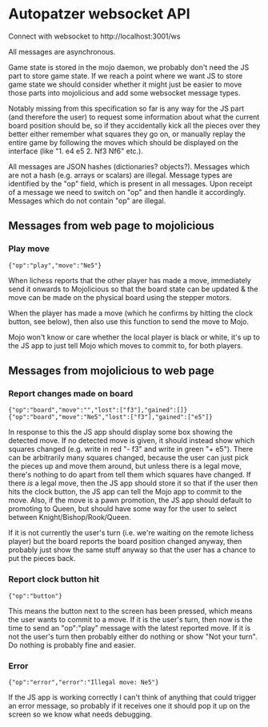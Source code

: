 # Autopatzer websocket API

Connect with websocket to http://localhost:3001/ws

All messages are asynchronous.

Game state is stored in the mojo daemon, we probably don't need the JS part
to store game state. If we reach a point where we want JS to store game state
we should consider whether it might just be easier to move those parts into
mojolicious and add some websocket message types.

Notably missing from this specification so far is any way for the JS part (and
therefore the user) to request some information about what the current board position
should be, so if they accidentally kick all the pieces over they better either remember
what squares they go on, or manually replay the entire game by following the
moves which should be displayed on the interface (like "1. e4 e5 2. Nf3 Nf6" etc.).

All messages are JSON hashes (dictionaries? objects?). Messages which are not a hash (e.g.
arrays or scalars) are illegal.
Message types are identified by the "op" field, which is present in all messages.
Upon receipt of a message we need to switch on "op" and then handle it accordingly.
Messages which do not contain "op" are illegal.

## Messages from web page to mojolicious

### Play move

    {"op":"play","move":"Ne5"}

When lichess reports that the other player has made a move, immediately send it onwards
to Mojolicious so that the board state can be updated & the move can be made on the physical
board using the stepper motors.

When the player has made a move (which he confirms by hitting the clock button, see below),
then also use this function to send the move to Mojo.

Mojo won't know or care whether the local player is black or white, it's up to the JS app
to just tell Mojo which moves to commit to, for both players.

## Messages from mojolicious to web page

### Report changes made on board

    {"op":"board","move":"","lost":["f3"],"gained":[]}
    {"op":"board","move":"Ne5","lost":["f3"],"gained":["e5"]}

In response to this the JS app should display some box showing the detected move. If
no detected move is given, it should instead show which squares changed (e.g. write in
red "- f3" and write in green "+ e5"). There can be arbitrarily many squares
changed, because the user can just pick the pieces up and move them around, but unless
there is a legal move, there's nothing to do apart from tell them which squares have
changed. If there *is* a legal move, then the JS app should store it so that if the
user then hits the clock button, the JS app can tell the Mojo app to commit to the
move. Also, if the move is a pawn promotion, the JS app should default to promoting
to Queen, but should have some way for the user to select between Knight/Bishop/Rook/Queen.

If it is not currently the user's turn (i.e. we're waiting on the remote lichess player)
but the board reports the board position changed anyway, then probably just show the same
stuff anyway so that the user has a chance to put the pieces back.

### Report clock button hit

    {"op":"button"}

This means the button next to the screen has been pressed, which means the user wants to
commit to a move. If it is the user's turn, then now is the time to send an "op":"play" message with
the latest reported move. If it is not the user's turn then probably either do nothing or
show "Not your turn". Do nothing is probably fine and easier.

### Error

    {"op":"error","error":"Illegal move: Ne5"}

If the JS app is working correctly I can't think of anything that could trigger an
error message, so probably if it receives one it should pop it up on the screen so
we know what needs debugging.
